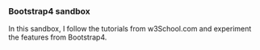 ### Bootstrap4 sandbox

In this sandbox, I follow the tutorials from w3School.com and experiment the features from Bootstrap4.
